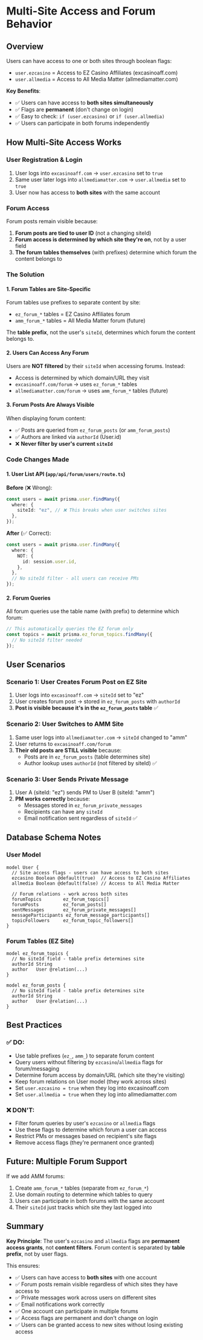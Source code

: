 # Multi-Site Access and Forum Behavior

## Overview

Users can have access to one or both sites through boolean flags:

- `user.ezcasino` = Access to EZ Casino Affiliates (excasinoaff.com)
- `user.allmedia` = Access to All Media Matter (allmediamatter.com)

**Key Benefits**:

- ✅ Users can have access to **both sites simultaneously**
- ✅ Flags are **permanent** (don't change on login)
- ✅ Easy to check: `if (user.ezcasino)` or `if (user.allmedia)`
- ✅ Users can participate in both forums independently

## How Multi-Site Access Works

### User Registration & Login

1. User logs into `excasinoaff.com` → `user.ezcasino` set to `true`
2. Same user later logs into `allmediamatter.com` → `user.allmedia` set to `true`
3. User now has access to **both sites** with the same account

### Forum Access

Forum posts remain visible because:

1. **Forum posts are tied to user ID** (not a changing siteId)
2. **Forum access is determined by which site they're on**, not by a user field
3. **The forum tables themselves** (with prefixes) determine which forum the content belongs to

### The Solution

#### 1. Forum Tables are Site-Specific

Forum tables use prefixes to separate content by site:

- `ez_forum_*` tables = EZ Casino Affiliates forum
- `amm_forum_*` tables = All Media Matter forum (future)

The **table prefix**, not the user's `siteId`, determines which forum the content belongs to.

#### 2. Users Can Access Any Forum

Users are **NOT filtered** by their `siteId` when accessing forums. Instead:

- Access is determined by which domain/URL they visit
- `excasinoaff.com/forum` → uses `ez_forum_*` tables
- `allmediamatter.com/forum` → uses `amm_forum_*` tables (future)

#### 3. Forum Posts Are Always Visible

When displaying forum content:

- ✅ Posts are queried from `ez_forum_posts` (or `amm_forum_posts`)
- ✅ Authors are linked via `authorId` (User.id)
- ❌ **Never filter by user's current `siteId`**

### Code Changes Made

#### 1. User List API (`app/api/forum/users/route.ts`)

**Before** (❌ Wrong):

```typescript
const users = await prisma.user.findMany({
  where: {
    siteId: "ez", // ❌ This breaks when user switches sites
  },
});
```

**After** (✅ Correct):

```typescript
const users = await prisma.user.findMany({
  where: {
    NOT: {
      id: session.user.id,
    },
  },
  // No siteId filter - all users can receive PMs
});
```

#### 2. Forum Queries

All forum queries use the table name (with prefix) to determine which forum:

```typescript
// This automatically queries the EZ forum only
const topics = await prisma.ez_forum_topics.findMany({
  // No siteId filter needed
});
```

## User Scenarios

### Scenario 1: User Creates Forum Post on EZ Site

1. User logs into `excasinoaff.com` → `siteId` set to "ez"
2. User creates forum post → stored in `ez_forum_posts` with `authorId`
3. **Post is visible because it's in the `ez_forum_posts` table** ✅

### Scenario 2: User Switches to AMM Site

1. Same user logs into `allmediamatter.com` → `siteId` changed to "amm"
2. User returns to `excasinoaff.com/forum`
3. **Their old posts are STILL visible** because:
   - Posts are in `ez_forum_posts` (table determines site)
   - Author lookup uses `authorId` (not filtered by siteId) ✅

### Scenario 3: User Sends Private Message

1. User A (siteId: "ez") sends PM to User B (siteId: "amm")
2. **PM works correctly** because:
   - Messages stored in `ez_forum_private_messages`
   - Recipients can have any `siteId`
   - Email notification sent regardless of `siteId` ✅

## Database Schema Notes

### User Model

```prisma
model User {
  // Site access flags - users can have access to both sites
  ezcasino Boolean @default(true)  // Access to EZ Casino Affiliates
  allmedia Boolean @default(false) // Access to All Media Matter

  // Forum relations - work across both sites
  forumTopics        ez_forum_topics[]
  forumPosts         ez_forum_posts[]
  sentMessages       ez_forum_private_messages[]
  messageParticipants ez_forum_message_participants[]
  topicFollowers     ez_forum_topic_followers[]
}
```

### Forum Tables (EZ Site)

```prisma
model ez_forum_topics {
  // No siteId field - table prefix determines site
  authorId String
  author   User @relation(...)
}

model ez_forum_posts {
  // No siteId field - table prefix determines site
  authorId String
  author   User @relation(...)
}
```

## Best Practices

### ✅ DO:

- Use table prefixes (`ez_`, `amm_`) to separate forum content
- Query users without filtering by `ezcasino`/`allmedia` flags for forum/messaging
- Determine forum access by domain/URL (which site they're visiting)
- Keep forum relations on User model (they work across sites)
- Set `user.ezcasino = true` when they log into excasinoaff.com
- Set `user.allmedia = true` when they log into allmediamatter.com

### ❌ DON'T:

- Filter forum queries by user's `ezcasino` or `allmedia` flags
- Use these flags to determine which forum a user can access
- Restrict PMs or messages based on recipient's site flags
- Remove access flags (they're permanent once granted)

## Future: Multiple Forum Support

If we add AMM forums:

1. Create `amm_forum_*` tables (separate from `ez_forum_*`)
2. Use domain routing to determine which tables to query
3. Users can participate in both forums with the same account
4. Their `siteId` just tracks which site they last logged into

## Summary

**Key Principle**: The user's `ezcasino` and `allmedia` flags are **permanent access grants**, not **content filters**. Forum content is separated by **table prefix**, not by user flags.

This ensures:

- ✅ Users can have access to **both sites** with one account
- ✅ Forum posts remain visible regardless of which sites they have access to
- ✅ Private messages work across users on different sites
- ✅ Email notifications work correctly
- ✅ One account can participate in multiple forums
- ✅ Access flags are permanent and don't change on login
- ✅ Users can be granted access to new sites without losing existing access
